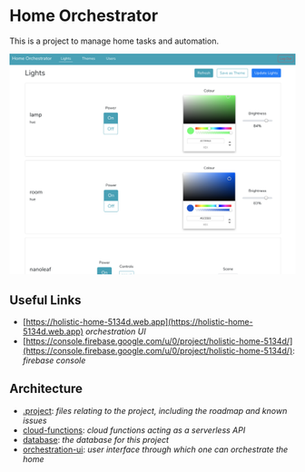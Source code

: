 # Home Orchestrator
This is a project to manage home tasks and automation.

![website](./.project/assets/ui-22_06_19.png)

## Useful Links
- [https://holistic-home-5134d.web.app](https://holistic-home-5134d.web.app)
	_orchestration UI_
- [https://console.firebase.google.com/u/0/project/holistic-home-5134d/](https://console.firebase.google.com/u/0/project/holistic-home-5134d/):
	_firebase console_

## Architecture
- [.project](/.project): _files relating to the project, including the roadmap and known issues_
- [cloud-functions](/cloud-functions): _cloud functions acting as a serverless API_
- [database](/database): _the database for this project_
- [orchestration-ui](/orchestration-ui): _user interface through which one can orchestrate the home_
